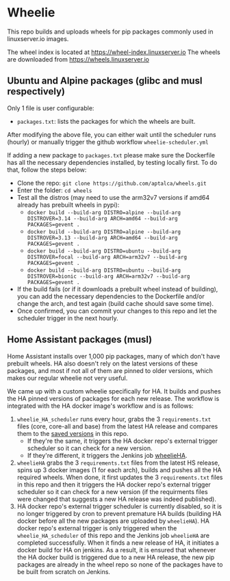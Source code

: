 # Wheelie

This repo builds and uploads wheels for pip packages commonly used in linuxserver.io images.

The wheel index is located at https://wheel-index.linuxserver.io
The wheels are downloaded from https://wheels.linuxserver.io

## Ubuntu and Alpine packages (glibc and musl respectively)

Only 1 file is user configurable:
- `packages.txt`: lists the packages for which the wheels are built.

After modifying the above file, you can either wait until the scheduler runs (hourly) or manually trigger the github workflow `wheelie-scheduler.yml`

If adding a new package to `packages.txt` please make sure the Dockerfile has all the necessary dependencies installed, by testing locally first. To do that, follow the steps below:
- Clone the repo: `git clone https://github.com/aptalca/wheels.git`
- Enter the folder: `cd wheels`
- Test all the distros (may need to use the arm32v7 versions if amd64 already has prebuilt wheels in pypi):
  - `docker build --build-arg DISTRO=alpine --build-arg DISTROVER=3.14 --build-arg ARCH=amd64 --build-arg PACKAGES=gevent .`
  - `docker build --build-arg DISTRO=alpine --build-arg DISTROVER=3.13 --build-arg ARCH=amd64 --build-arg PACKAGES=gevent .`
  - `docker build --build-arg DISTRO=ubuntu --build-arg DISTROVER=focal --build-arg ARCH=arm32v7 --build-arg PACKAGES=gevent .`
  - `docker build --build-arg DISTRO=ubuntu --build-arg DISTROVER=bionic --build-arg ARCH=arm32v7 --build-arg PACKAGES=gevent .`
- If the build fails (or if it downloads a prebuilt wheel instead of building), you can add the necessary dependencies to the Dockerfile and/or change the arch, and test again (build cache should save some time).
- Once confirmed, you can commit your changes to this repo and let the scheduler trigger in the next hourly.

## Home Assistant packages (musl)

Home Assistant installs over 1,000 pip packages, many of which don't have prebuilt wheels. HA also doesn't rely on the latest versions of these packages, and most if not all of them are pinned to older versions, which makes our regular wheelie not very useful.

We came up with a custom wheelie specifically for HA. It builds and pushes the HA pinned versions of packages for each new release. The workflow is integrated with the HA docker image's workflow and is as follows:
1. `wheelie_HA_scheduler` runs every hour, grabs the 3 `requirements.txt` files (core, core-all and base) from the latest HA release and compares them to the [saved versions](https://github.com/linuxserver/wheelie/tree/main/HA-reqs) in this repo. 
    * If they're the same, it triggers the HA docker repo's external trigger scheduler so it can check for a new version.
    * If they're different, it triggers the Jenkins job [wheelieHA](https://ci.linuxserver.io/job/Tools/job/wheelieHA/).
2. `wheelieHA` grabs the 3 `requirements.txt` files from the latest HS release, spins up 3 docker images (1 for each arch), builds and pushes all the HA required wheels. When done, it first updates the 3 `requirements.txt` files in this repo and then it triggers the HA docker repo's external trigger scheduler so it can check for a new version (if the requirments files were changed that suggests a new HA release was indeed published).
3. HA docker repo's external trigger scheduler is currently disabled, so it is no longer triggered by cron to prevent premature HA builds (building HA docker before all the new packages are uploaded by `wheelieHA`). HA docker repo's external trigger is only triggered when the `wheelie_HA_scheduler` of this repo and the Jenkins job `wheelieHA` are completed successfully. When it finds a new release of HA, it initiates a docker build for HA on jenkins. As a result, it is ensured that whenever the HA docker build is triggered due to a new HA release, the new pip packages are already in the wheel repo so none of the packages have to be built from scratch on Jenkins.